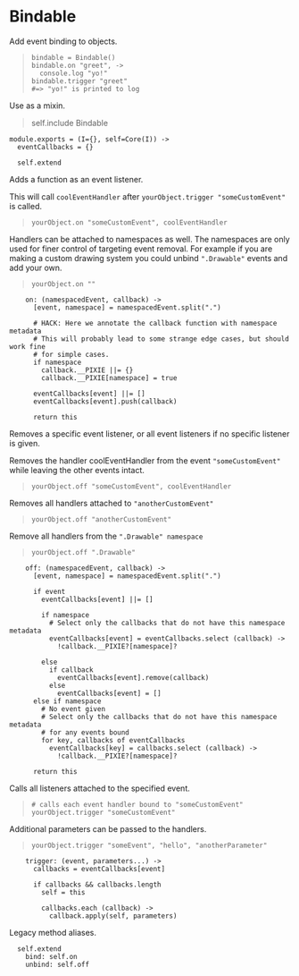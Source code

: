 Bindable
========

Add event binding to objects.

>     bindable = Bindable()
>     bindable.on "greet", ->
>       console.log "yo!"
>     bindable.trigger "greet"
>     #=> "yo!" is printed to log

Use as a mixin.

>    self.include Bindable

    module.exports = (I={}, self=Core(I)) ->
      eventCallbacks = {}
    
      self.extend

Adds a function as an event listener.

This will call `coolEventHandler` after `yourObject.trigger "someCustomEvent"`
is called.

>     yourObject.on "someCustomEvent", coolEventHandler

Handlers can be attached to namespaces as well. The namespaces are only used
for finer control of targeting event removal. For example if you are making a 
custom drawing system you could unbind `".Drawable"` events and add your own.

>     yourObject.on ""

        on: (namespacedEvent, callback) ->
          [event, namespace] = namespacedEvent.split(".")
    
          # HACK: Here we annotate the callback function with namespace metadata
          # This will probably lead to some strange edge cases, but should work fine
          # for simple cases.
          if namespace
            callback.__PIXIE ||= {}
            callback.__PIXIE[namespace] = true
    
          eventCallbacks[event] ||= []
          eventCallbacks[event].push(callback)
    
          return this

Removes a specific event listener, or all event listeners if
no specific listener is given.

Removes the handler coolEventHandler from the event `"someCustomEvent"` while 
leaving the other events intact.

>     yourObject.off "someCustomEvent", coolEventHandler

Removes all handlers attached to `"anotherCustomEvent"`

>     yourObject.off "anotherCustomEvent"

Remove all handlers from the `".Drawable" namespace`

>     yourObject.off ".Drawable"

        off: (namespacedEvent, callback) ->
          [event, namespace] = namespacedEvent.split(".")
    
          if event
            eventCallbacks[event] ||= []
    
            if namespace
              # Select only the callbacks that do not have this namespace metadata
              eventCallbacks[event] = eventCallbacks.select (callback) ->
                !callback.__PIXIE?[namespace]?
    
            else
              if callback
                eventCallbacks[event].remove(callback)
              else
                eventCallbacks[event] = []
          else if namespace
            # No event given
            # Select only the callbacks that do not have this namespace metadata
            # for any events bound
            for key, callbacks of eventCallbacks
              eventCallbacks[key] = callbacks.select (callback) ->
                !callback.__PIXIE?[namespace]?
    
          return this

Calls all listeners attached to the specified event.

>     # calls each event handler bound to "someCustomEvent"
>     yourObject.trigger "someCustomEvent"

Additional parameters can be passed to the handlers.

>     yourObject.trigger "someEvent", "hello", "anotherParameter"

        trigger: (event, parameters...) ->
          callbacks = eventCallbacks[event]
    
          if callbacks && callbacks.length
            self = this
    
            callbacks.each (callback) ->
              callback.apply(self, parameters)

Legacy method aliases.

      self.extend
        bind: self.on
        unbind: self.off
